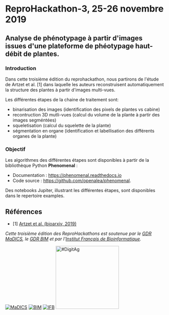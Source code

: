 # ReproHackathon-3, 25-26 novembre 2019

## Analyse de phénotypage à partir d'images issues d'une plateforme de phéotypage haut-débit de plantes.

### Introduction

Dans cette troisième édition du reprohackathon, nous partirons de l'étude de Artzet et al. [1] dans laquelle les auteurs reconstruisent automatiquement la structure des plantes à partir d'images multi-vues.

Les différentes étapes de la chaine de traitement sont:

- binarisation des images (identification des pixels de plantes vs cabine)
- recontruction 3D mutli-vues (calcul du volume de la plante à partir des images segméntées)
- squeletisation (calcul du squelette de la plante)
- ségmentation en organe (identification et labellisation des différents organes de la plante)


### Objectif

Les algorithmes des différentes étapes sont disponibles à partir de la bibliothèque Python **Phenomenal** :

  - Documentation : https://phenomenal.readthedocs.io
  - Code source : https://github.com/openalea/phenomenal.


Des notebooks Jupiter, illustrant les différentes étapes, sont disponibles dans le repertoire examples.


## Références
* [1] [Artzet et al. (bioarxiv, 2019)](https://doi.org/10.1101/805739)

*Cette troisième édition des ReproHackathons est soutenue par le [GDR MaDICS](https://www.madics.fr), le [GDR BIM](http://www.gdr-bim.cnrs.fr) et par l'[Institut Français de Bioinformatique](http://www.france-bioinformatique.fr).*

[![MaDICS](https://ifb-elixirfr.github.io/ReproHackathon/logo-madics.png)](http://www.madics.fr/) [![BIM](https://ifb-elixirfr.github.io/ReproHackathon/logo-gdrbim-web.jpg)](http://www.gdr-bim.cnrs.fr/) [![IFB](https://ifb-elixirfr.github.io/ReproHackathon/logo-ifb.png)](https://www.france-bioinformatique.fr/fr) [<img src="https://ifb-elixirfr.github.io/ReproHackathon/logoDigitAg-reserve.png" alt="#DigitAg" width="200"/>](https://www.hdigitag.fr/fr/)
